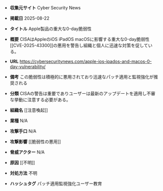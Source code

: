 - **収集元サイト**
Cyber Security News

- **掲載日**
2025-08-22

- **タイトル**
Apple製品の重大な0-day脆弱性

- **概要**
CISAはAppleのiOS iPadOS macOSに影響する重大な0-day脆弱性[[CVE-2025-43300]]の悪用を警告し組織と個人に迅速な対策を促している。

- **URL**
https://cybersecuritynews.com/apple-ios-ipados-and-macos-0-day-vulnerability/

- **備考**
この脆弱性は積極的に悪用されており迅速なパッチ適用と監視強化が推奨される

- **分類**
CISAの警告は重要でありユーザーは最新のアップデートを適用し不審な挙動に注意する必要がある。

- **組織名**
[[注意喚起]]

- **業種**
N/A

- **攻撃手口**
N/A

- **攻撃影響**
[[脆弱性の悪用]]

- **脅威アクター**
N/A

- **原因**
[[不明]]

- **対処方法**
不明

- **ハッシュタグ**
パッチ適用監視強化ユーザー教育
